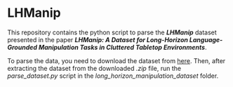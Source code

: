 # LHManip
This repository contains the python script to parse the **_LHManip_** dataset presented in the paper _**LHManip: A Dataset for Long-Horizon Language-Grounded Manipulation Tasks in Cluttered Tabletop Environments**_.

To parse the data, you need to download the dataset from [here](https://www.dropbox.com/scl/fi/6t717h5mo5kyhq521qavb/long_horizon_manipulation_dataset.zip?rlkey=rk4wsxp464x5bt4a8tgz563ne&dl=0). Then, after extracting the dataset from the downloaded _.zip_ file, run the _parse_dataset.py_ script in the _long\_horizon\_manipulation\_dataset_ folder.
